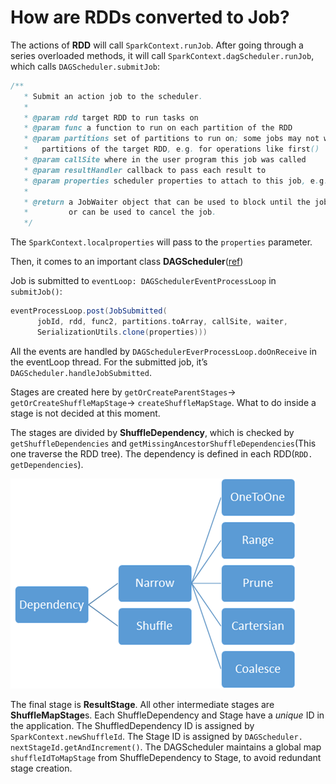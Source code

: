 # How are RDDs converted to Job?
The actions of **RDD** will call `SparkContext.runJob`. After going through a series overloaded methods, it will call `SparkContext.dagScheduler.runJob`, which calls `DAGScheduler.submitJob`:
```scala
/**
   * Submit an action job to the scheduler.
   *
   * @param rdd target RDD to run tasks on
   * @param func a function to run on each partition of the RDD
   * @param partitions set of partitions to run on; some jobs may not want to compute on all
   *   partitions of the target RDD, e.g. for operations like first()
   * @param callSite where in the user program this job was called
   * @param resultHandler callback to pass each result to
   * @param properties scheduler properties to attach to this job, e.g. fair scheduler pool name
   *
   * @return a JobWaiter object that can be used to block until the job finishes executing
   *         or can be used to cancel the job.
   */
```
The `SparkContext.localproperties` will pass to the `properties` parameter.

Then, it comes to an important class **DAGScheduler**([ref](https://jaceklaskowski.gitbooks.io/mastering-apache-spark/spark-dagscheduler.html))

Job is submitted to `eventLoop: DAGSchedulerEventProcessLoop` in `submitJob()`:
```scala
eventProcessLoop.post(JobSubmitted(
      jobId, rdd, func2, partitions.toArray, callSite, waiter,
      SerializationUtils.clone(properties)))
```
All the events are handled by `DAGSchedulerEverProcessLoop.doOnReceive` in the eventLoop thread.
For the submitted job, it’s `DAGScheduler.handleJobSubmitted`.

Stages are created here by `getOrCreateParentStages`-> `getOrCreateShuffleMapStage`-> `createShuffleMapStage`. What to do inside a stage is not decided at this moment.

The stages are divided by **ShuffleDependency**, which is checked by `getShuffleDependencies` and `getMissingAncestorShuffleDependencies`(This one traverse the RDD tree). The dependency is defined in each RDD(`RDD. getDependencies`).

![Type of Dependencies](../img/dependency.png)

The final stage is **ResultStage**. All other intermediate stages are **ShuffleMapStage**s.
Each ShuffleDependency and Stage have a *unique* ID in the application. The ShuffledDependency ID is assigned by `SparkContext.newShuffleId`. The Stage ID is assigned by `DAGScheduler. nextStageId.getAndIncrement()`. 
The DAGScheduler maintains a global map `shuffleIdToMapStage` from ShuffleDependency to Stage, to avoid redundant stage creation.
